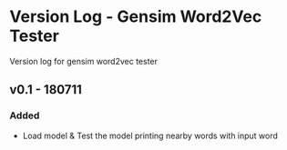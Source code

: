 # Version Log - Gensim Word2Vec Tester

Version log for gensim word2vec tester


## v0.1 - 180711

### Added
- Load model & Test the model printing nearby words with input word
